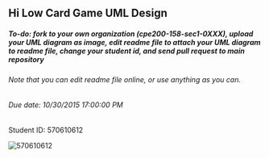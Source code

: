 ## Hi Low Card Game UML Design
##### To-do: fork to your own organization (cpe200-158-sec1-0XXX), upload your UML diagram as image, edit readme file to attach your UML diagram to readme file, change your student id, and send pull request to main repository
###### Note that you can edit readme file online, or use anything as you can.
###### Due date: 10/30/2015 17:00:00 PM

 Student ID: 570610612
 
 ![570610612](http://www.mx7.com/i/982/puwMvw.png)
